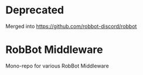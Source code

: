 # Deprecated
Merged into https://github.com/robbot-discord/robbot

# RobBot Middleware

Mono-repo for various RobBot Middleware
